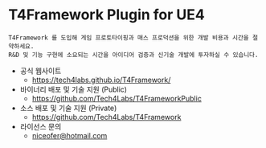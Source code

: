 # T4Framework Plugin for UE4

``` 
T4Framework 를 도입해 게임 프로토타이핑과 매스 프로덕션을 위한 개발 비용과 시간을 절약하세요.
R&D 및 기능 구현에 소요되는 시간을 아이디어 검증과 신기술 개발에 투자하실 수 있습니다.
```

- 공식 웹사이트
  - https://tech4labs.github.io/T4Framework/
- 바이너리 배포 및 기술 지원 (Public)
  - https://github.com/Tech4Labs/T4FrameworkPublic
- 소스 배포 및 기술 지원 (Private)
  - https://github.com/Tech4Labs/T4Framework
- 라이선스 문의
  - niceofer@hotmail.com
